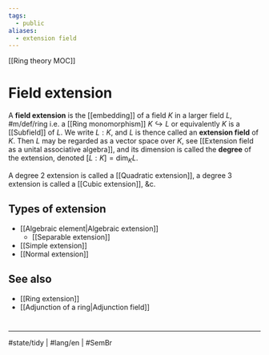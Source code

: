```yaml
---
tags:
  - public
aliases:
  - extension field
---
```

[[Ring theory MOC]]
# Field extension

A **field extension** is the [[embedding]] of a field $K$ in a larger field $L$, #m/def/ring
i.e. a [[Ring monomorphism]] $K \hookrightarrow L$
or equivalently $K$ is a [[Subfield]] of $L$.
We write $L : K$, and $L$ is thence called an **extension field** of $K$.
Then $L$ may be regarded as a vector space over $K$, see [[Extension field as a unital associative algebra]],
and its dimension is called the **degree** of the extension, denoted $[L : K] = \dim_{K}L$.

A degree 2 extension is called a [[Quadratic extension]], 
a degree 3 extension is called a [[Cubic extension]], &c.

## Types of extension

- [[Algebraic element|Algebraic extension]]
    - [[Separable extension]]
- [[Simple extension]]
- [[Normal extension]]

## See also

- [[Ring extension]]
- [[Adjunction of a ring|Adjunction field]]

#
---
#state/tidy | #lang/en | #SemBr
